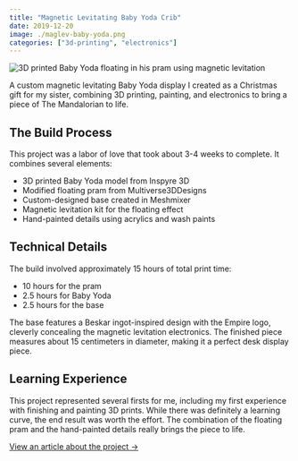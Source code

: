 ```yaml
---
title: "Magnetic Levitating Baby Yoda Crib"
date: 2019-12-20
image: ./maglev-baby-yoda.png
categories: ["3d-printing", "electronics"]
---
```


<div class="flex flex-col items-center w-full my-8">
    <img 
        src="/posts/maglev-baby-yoda/maglev-baby-yoda.png" 
        alt="3D printed Baby Yoda floating in his pram using magnetic levitation" 
        class="w-3/4 md:w-2/3 lg:w-1/2 h-auto rounded-lg shadow-lg" 
    />
</div>

A custom magnetic levitating Baby Yoda display I created as a Christmas gift for my sister, combining 3D printing, painting, and electronics to bring a piece of The Mandalorian to life.

## The Build Process

This project was a labor of love that took about 3-4 weeks to complete. It combines several elements:

- 3D printed Baby Yoda model from Inspyre 3D
- Modified floating pram from Multiverse3DDesigns
- Custom-designed base created in Meshmixer
- Magnetic levitation kit for the floating effect
- Hand-painted details using acrylics and wash paints

## Technical Details

The build involved approximately 15 hours of total print time:
- 10 hours for the pram
- 2.5 hours for Baby Yoda
- 2.5 hours for the base

The base features a Beskar ingot-inspired design with the Empire logo, cleverly concealing the magnetic levitation electronics. The finished piece measures about 15 centimeters in diameter, making it a perfect desk display piece.

## Learning Experience

This project represented several firsts for me, including my first experience with finishing and painting 3D prints. While there was definitely a learning curve, the end result was worth the effort. The combination of the floating pram and the hand-painted details really brings the piece to life.

[View an article about the project →](https://htxt.co.za/2020/01/3d-printed-baby-yoda-has-a-magnetic-levitation-pram/)